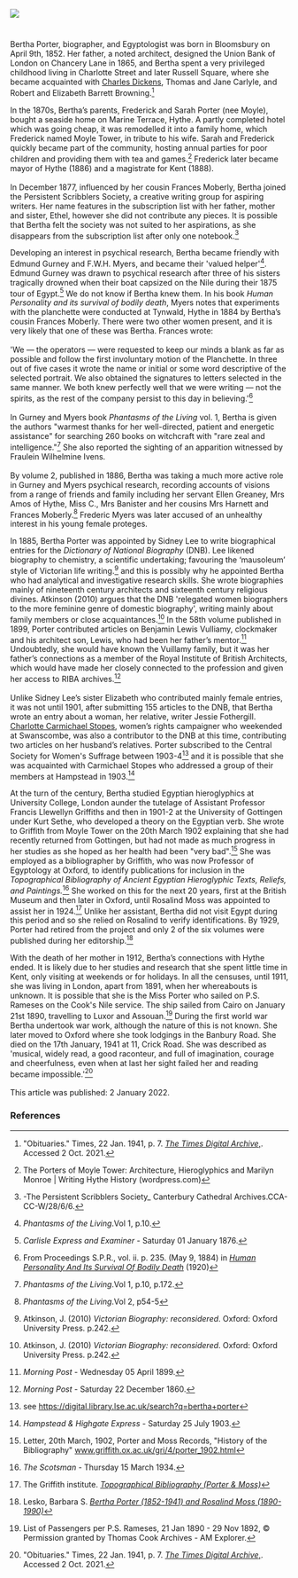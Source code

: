 <a href="https://www.kent-maps.online"><img src="https://www.kent-maps.online/juncture/ve-button.png"></a>

<param ve-config title="Bertha Porter (1852-1941)" author=" Michelle Crowther" layout="vtl" banner="https://raw.githubusercontent.com/kent-map/images/main/banners/19c.jpg">

<param ve-entity eid="Q967166" aliases="Hythe">

#

Bertha Porter, biographer, and Egyptologist was born in Bloomsbury on April 9th, 1852. Her father, a noted architect, designed the Union Bank of London on Chancery Lane in 1865, and Bertha spent a very privileged childhood living in Charlotte Street and later Russell Square, where she became acquainted with [Charles Dickens](/dickens/dickens-biography), Thomas and Jane Carlyle, and Robert and Elizabeth Barrett Browning.[^ref1] 
<param ve-image url="https://upload.wikimedia.org/wikipedia/commons/a/aa/Dickens_Gurney_head.jpg" label="Charles Dickens c.1867-8" attribution="Jeremiah Gurney, Public domain, via Wikimedia Commons">

In the 1870s, Bertha’s parents, Frederick and Sarah Porter (nee Moyle), bought a seaside home on Marine Terrace, Hythe. A partly completed hotel which was going cheap, it was remodelled it into a family home, which Frederick named Moyle Tower, in tribute to his wife. Sarah and Frederick quickly became part of the community, hosting annual parties for poor children and providing them with tea and games.[^ref2] Frederick later became mayor of Hythe (1886) and a magistrate for Kent (1888).  
<br>
In December 1877, influenced by her cousin Frances Moberly, Bertha joined the Persistent Scribblers Society, a creative writing group for aspiring writers. Her name features in the subscription list with her father, mother and sister, Ethel,   however she did not contribute any pieces. It is possible that Bertha felt the society was not suited to her aspirations, as she disappears from the subscription list after only one notebook.[^ref3] 
<param ve-image url="https://stor.artstor.org/stor/573d7807-f4c0-40b9-ad07-e65b737daf4f" label="The Parade, Hythe with Moyle Tower" attribution="The Photochrom Co. Ltd">

Developing an interest in psychical research, Bertha became friendly with Edmund Gurney and F.W.H. Myers, and became their 'valued helper'[^ref4]. Edmund Gurney was drawn to psychical research after three of his sisters tragically drowned when their boat capsized on the Nile during their 1875 tour of Egypt.[^ref5]  We do not know if Bertha knew them. In his book _Human Personality and its survival of bodily death_, Myers notes that experiments with the planchette were conducted at Tynwald, Hythe in 1884 by Bertha’s cousin Frances Moberly. There were two other women present, and it is very likely that one of these was Bertha. Frances wrote:
<br><br>
'We — the operators — were requested to keep our minds a blank as far as possible and follow the first involuntary motion of the Planchette. In three out of five cases it wrote the name or initial or some word descriptive of the selected portrait. We also obtained the signatures to letters selected in the same manner. We both knew perfectly well that we were writing — not the spirits, as the rest of the company persist to this day in believing.'[^ref6]
<br><br>
In Gurney and Myers book _Phantasms of the Living_ vol. 1, Bertha is given the authors "warmest thanks for her well-directed, patient and energetic assistance" for searching 260 books on witchcraft with "rare zeal and intelligence."[^ref7] She also reported the sighting of an apparition witnessed by Fraulein Wilhelmine Ivens.
<br><br>
By volume 2, published in 1886, Bertha was taking a much more active role in Gurney and Myers psychical research, recording accounts of visions from a range of friends and family including her servant Ellen Greaney, Mrs Amos of Hythe, Miss C., Mrs Banister and her cousins Mrs Harnett and Frances Moberly.[^ref8]  Frederic Myers was later accused of an unhealthy interest in his young female proteges. 
<param ve-image url="https://upload.wikimedia.org/wikipedia/commons/4/4e/Frederic_Myers_Photograph.png" label="Frederic Myers" attribution="S. R. Morgan., Public domain, via Wikimedia Commons">

In 1885, Bertha Porter was appointed by Sidney Lee to write biographical entries for the _Dictionary of National Biography_ (DNB). Lee likened biography to chemistry, a scientific undertaking; favouring the ‘mausoleum’ style of Victorian life writing.[^ref14] and this is possibly why he appointed Bertha who had analytical and investigative research skills.  She wrote biographies mainly of nineteenth century architects and sixteenth century religious divines. Atkinson (2010) argues that the DNB 'relegated women biographers to the more feminine genre of domestic biography', writing mainly about family members or close acquaintances.[^ref9] In the 58th volume published in 1899, Porter contributed articles on Benjamin Lewis Vulliamy, clockmaker and his architect son, Lewis, who had been her father’s mentor.[^ref10]  Undoubtedly, she would have known the Vuillamy family, but it was her father’s connections as a member of the Royal Institute of British Architects, which would have made her closely connected to the profession and given her access to RIBA archives.[^ref11]  
<br>
Unlike Sidney Lee’s sister Elizabeth who contributed mainly female entries, it was not until 1901, after submitting 155 articles to the DNB, that Bertha wrote an entry about a woman, her relative, writer Jessie Fothergill.  [Charlotte Carmichael Stopes](/19c/19c-stopes-biography), women’s rights campaigner who weekended at Swanscombe, was also a contributor to the DNB at this time, contributing two articles on her husband’s relatives. Porter subscribed to the Central Society for Women's Suffrage between 1903-4[^ref12]  and it is possible that she was acquainted with Carmichael Stopes who addressed a group of their members at Hampstead in 1903.[^ref13]  
<param ve-image url="https://upload.wikimedia.org/wikipedia/commons/a/ae/Oxford_Dictionary_of_National_Biography_volumes.jpg" label="Oxford Dictionary of National Biography" attribution="The original uploader was Mgoutsidou at Greek Wikipedia., CC BY-SA 3.0, via Wikimedia Commons">

At the turn of the century, Bertha studied Egyptian hieroglyphics at University College, London aunder the tutelage of Assistant Professor Francis Llewellyn Griffiths and then in 1901-2 at the University of Gottingen under Kurt Sethe, who developed a theory on the Egyptian verb. She wrote to Griffith from Moyle Tower on the 20th March 1902 explaining that she had recently returned from Gottingen, but had not made as much progress in her studies as she hoped as her health had been "very bad".[^ref15] She was employed as a bibliographer by Griffith, who was now Professor of Egyptology at Oxford, to identify publications for inclusion in the _Topographical Bibliography of Ancient Egyptian Hieroglyphic Texts, Reliefs, and Paintings._[^ref16] She worked on this for the next 20 years, first at the British Museum and then later in Oxford, until Rosalind Moss was appointed to assist her in 1924.[^ref17] Unlike her assistant, Bertha did not visit Egypt during this period and so she relied on Rosalind to verify identifications. By 1929, Porter had retired from the project and only 2 of the six volumes were published during her editorship.[^ref18] 
<param ve-image url="https://upload.wikimedia.org/wikipedia/commons/e/eb/Karanog_altar.PNG" label="Karanog Altar" attribution="From Karanòg : the Meroitic inscriptions of Shablul and Karanòg by Francis Llewellyn Griffith, Public domain, via Wikimedia Commons">

With the death of her mother in 1912, Bertha’s connections with Hythe ended. It is likely due to her studies and research that she spent little time in Kent, only visiting at weekends or for holidays. In all the censuses, until 1911, she was living in London, apart from 1891, when her whereabouts is unknown. It is possible that she is the Miss Porter who sailed on P.S. Rameses on the Cook's Nile service. The ship sailed from Cairo on January 21st 1890, travelling to Luxor and Assouan.[^ref19] During the first world war Bertha undertook war work, although the nature of this is not known. She later moved to Oxford where she took lodgings in the Banbury Road. She died on the 17th January, 1941 at 11, Crick Road. She was described as 'musical, widely read, a good raconteur, and full of imagination, courage and cheerfulness, even when at last her sight failed her and reading became impossible.'[^ref20] 
<br><br>
This article was published: 2 January 2022.
<param ve-image url="https://stor.artstor.org/stor/44468ea4-cc7a-44c7-8390-ebf9f8ec8db8" label="Marine Parade, Hythe with Moyle Tower c.1914" attribution="Kent Maps Online Postcard Collection">


### References

[^ref1]:  "Obituaries." Times, 22 Jan. 1941, p. 7. [_The Times Digital Archive_,](link.gale.com/apps/doc/CS119355446/GDCS?u=ccc_uni&sid=bookmark-GDCS&xid=07417704). Accessed 2 Oct. 2021.
[^ref2]: The Porters of Moyle Tower: Architecture, Hieroglyphics and Marilyn Monroe | Writing Hythe History (wordpress.com)   
[^ref3]: -The Persistent Scribblers Society_ Canterbury Cathedral Archives.CCA-CC-W/28/6/6.  
[^ref4]: _Phantasms of the Living_.Vol 1, p.10. 
[^ref5]:  _Carlisle Express and Examiner_ - Saturday 01 January 1876. 
[^ref6]: From Proceedings S.P.R., vol. ii. p. 235. (May 9, 1884) in [_Human Personality And Its Survival Of Bodily Death_](https://archive.org/details/in.ernet.dli.2015.150966) (1920)    
[^ref7]: _Phantasms of the Living_.Vol 1, p.10, p.172. 
[^ref8]: _Phantasms of the Living_.Vol 2, p54-5
[^ref9]: Atkinson, J. (2010) _Victorian Biography: reconsidered_. Oxford: Oxford University Press. p.242.
[^ref10]:  _Morning Post_ - Wednesday 05 April 1899.   
[^ref11]:  _Morning Post_ - Saturday 22 December 1860.   
[^ref12]:  see https://digital.library.lse.ac.uk/search?q=bertha+porter    
[^ref13]:  _Hampstead & Highgate Express_ - Saturday 25 July 1903.   
[^ref14]: Atkinson, J. (2010) _Victorian Biography: reconsidered_. Oxford: Oxford University Press. p.242. 
[^ref15]: Letter, 20th March, 1902, Porter and Moss Records, "History of the Bibliography" www.griffith.ox.ac.uk/gri/4/porter_1902.html
[^ref16]:  _The Scotsman_ - Thursday 15 March 1934.   
[^ref17]:  The Griffith institute. [_Topographical Bibliography (Porter & Moss)_](http://www.griffith.ox.ac.uk/topbib.HTML)   
[^ref18]:  Lesko, Barbara S. [_Bertha Porter (1852-1941) and Rosalind Moss (1890-1990)_](https://www.brown.edu/Research/Breaking_Ground/bios/Moss_Rosalind.pdf)   
[^ref19]: List of Passengers per P.S. Rameses, 21 Jan 1890 - 29 Nov 1892, © Permission granted by Thomas Cook Archives - AM Explorer.
[^ref20]:  "Obituaries." Times, 22 Jan. 1941, p. 7. [_The Times Digital Archive_,](link.gale.com/apps/doc/CS119355446/GDCS?u=ccc_uni&sid=bookmark-GDCS&xid=07417704). Accessed 2 Oct. 2021.


